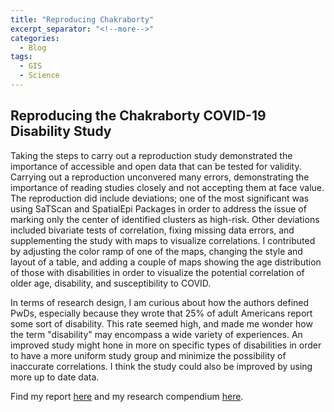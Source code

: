 ```yaml
---
title: "Reproducing Chakraborty"
excerpt_separator: "<!--more-->"
categories:
  - Blog
tags:
  - GIS
  - Science
---
```


## Reproducing the Chakraborty COVID-19 Disability Study


Taking the steps to carry out a reproduction study demonstrated the importance of accessible and open data that can be tested for validity. Carrying out a reproduction unconvered many errors, demonstrating the importance of reading studies closely and not accepting them at face value. The reproduction did include deviations; one of the most significant was using SaTScan and SpatialEpi Packages in order to address the issue of marking only the center of identified clusters as high-risk. Other deviations included bivariate tests of correlation, fixing missing data errors, and supplementing the study with maps to visualize correlations. I contributed by adjusting the color ramp of one of the maps, changing the style and layout of a table, and adding a couple of maps showing the age distribution of those with disabilities in order to visualize the potential correlation of older age, disability, and susceptibility to COVID.

In terms of research design, I am curious about how the authors defined PwDs, especially because they wrote that 25% of adult Americans report some sort of disability. This rate seemed high, and made me wonder how the term "disability" may encompass a wide variety of experiences. An improved study might hone in more on specific types of disabilities in order to have a more uniform study group and minimize the possibility of inaccurate correlations. I think the study could also be improved by using more up to date data.

Find my report [here](https://audreyrpark.github.io/RPr-Chakraborty-2021/) and my research compendium [here](https://github.com/audreyrpark/RPr-Chakraborty-2021/tree/main/docs).